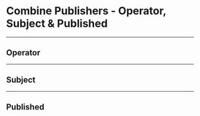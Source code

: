# Combine Publishers - Operator, Subject & Published

---
## Operator

---
## Subject

---
## Published
